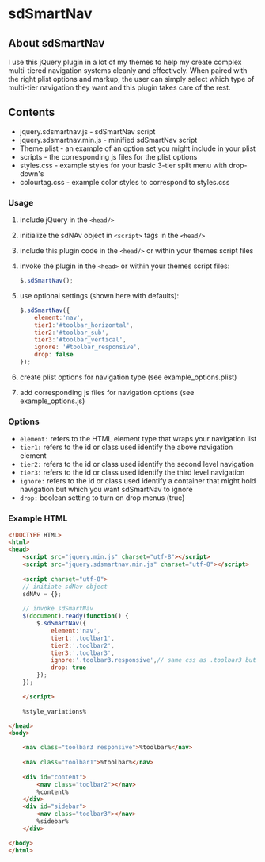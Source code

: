 # sdSmartNav #

## About sdSmartNav ##

I use this jQuery plugin in a lot of my themes to help my create complex multi-tiered navigation systems cleanly and effectively. When paired with the right plist options and markup, the user can simply select which type of multi-tier navigation they want and this plugin takes care of the rest.

## Contents ##

* jquery.sdsmartnav.js - sdSmartNav script
* jquery.sdsmartnav.min.js - minified sdSmartNav script
* Theme.plist - an example of an option set you might include in your plist
* scripts - the corresponding js files for the plist options
* styles.css - example styles for your basic 3-tier split menu with drop-down's
* colourtag.css - example color styles to correspond to styles.css

### Usage ###

1. include jQuery in the `<head/>`
2. initialize the sdNAv object in `<script>` tags in the `<head/>`
3. include this plugin code in the `<head/>` or within your themes script files
4. invoke the plugin in the `<head>` or within your themes script files:

    ```js
    $.sdSmartNav();
    ```

5. use optional settings (shown here with defaults):

    ```js
    $.sdSmartNav({
        element:'nav',
        tier1:'#toolbar_horizontal',
        tier2:'#toolbar_sub',
        tier3:'#toolbar_vertical',
        ignore: '#toolbar_responsive',
        drop: false
    });
    ```

6. create plist options for navigation type (see example_options.plist)
7. add corresponding js files for navigation options (see example_options.js)

### Options ###

* `element:` refers to the HTML element type that wraps your navigation list
* `tier1:` refers to the id or class used identify the above navigation element
* `tier2:` refers to the id or class used identify the second level navigation
* `tier3:` refers to the id or class used identify the third level navigation
* `ignore:` refers to the id or class used identify a container that might hold navigation but which you want sdSmartNav to ignore
* `drop:` boolean setting to turn on drop menus (true)

### Example HTML ###

```html
<!DOCTYPE HTML>
<html>
<head>
    <script src="jquery.min.js" charset="utf-8"></script>
    <script src="jquery.sdsmartnav.min.js" charset="utf-8"></script>
    
    <script charset="utf-8">
    // initiate sdNav object
    sdNAv = {};
    
    // invoke sdSmartNav
    $(document).ready(function() {
        $.sdSmartNav({
            element:'nav',
            tier1:'.toolbar1',
            tier2:'.toolbar2',
            tier3:'.toolbar3',
            ignore:'.toolbar3.responsive',// same css as .toolbar3 but ignored by sdSmartNav
            drop: true
        });
    });

    </script>
    
    %style_variations%

</head>
<body>

    <nav class="toolbar3 responsive">%toolbar%</nav>
    
    <nav class="toolbar1">%toolbar%</nav>
    
    <div id="content">
        <nav class="toolbar2"></nav>
        %content%
    </div>
    <div id="sidebar">
        <nav class="toolbar3"></nav>
        %sidebar%
    </div>

</body>
</html>
```
